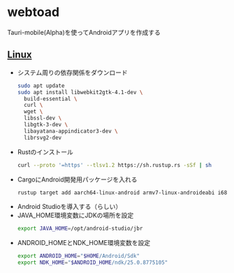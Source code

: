# webtoad
Tauri-mobile(Alpha)を使ってAndroidアプリを作成する

## [Linux](https://next--tauri.netlify.app/next/guides/getting-started/prerequisites/linux)
- システム周りの依存関係をダウンロード
  ```bash
  sudo apt update
  sudo apt install libwebkit2gtk-4.1-dev \
    build-essential \
    curl \
    wget \
    libssl-dev \
    libgtk-3-dev \
    libayatana-appindicator3-dev \
    librsvg2-dev
  ```
- Rustのインストール
   ```bash
   curl --proto '=https' --tlsv1.2 https://sh.rustup.rs -sSf | sh
   ```
- CargoにAndroid開発用パッケージを入れる
   ```bash
   rustup target add aarch64-linux-android armv7-linux-androideabi i686-linux-android x86_64-linux-android
   ```
- Android Studioを導入する（らしい）
- JAVA_HOME環境変数にJDKの場所を設定
   ```bash
   export JAVA_HOME=/opt/android-studio/jbr
   ```
- ANDROID_HOMEとNDK_HOME環境変数を設定
  ```bash
  export ANDROID_HOME="$HOME/Android/Sdk"
  export NDK_HOME="$ANDROID_HOME/ndk/25.0.8775105"
  ```


